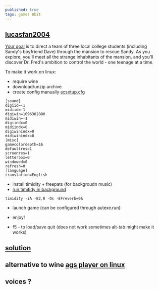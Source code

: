 ```yaml
---
published: true
tags: games 8bit
---
```

## [lucasfan2004](http://www.adventuregamestudio.co.uk/site/games/game/401/)
[Your goal](http://web.archive.org/web/20050629234845/www.lucasfangames.de/games_eng.htm) is to direct a team of three local college students (including Sandy's boyfriend Dave) through the mansion to rescue Sandy. As you explore, you'll meet all the strange inhabitants of the mansion, and you'll discover Dr. Fred's ambition to control the world - one teenage at a time.

To make it work on linux:
- require wine
- download/unzip archive
- create config manually [acsetup.cfg](https://appdb.winehq.org/objectManager.php?sClass=version&iId=9721)
```
[sound]
digiid=-1
midiid=-1
digiwin=1096302880
midiwin=-1
digiindx=0
midiindx=0
digiwinindx=0
midiwinindx=0
[misc]
gamecolordepth=16
defaultres=1
screenres=1
letterbox=0
windowed=0
refresh=0
[language]
translation=English
```

- install timidity + freepats (for backgroudn music)
- [run timitidy in background](https://doc.ubuntu-fr.org/tutoriel/wine_et_midi)
```
timidity -iA -B2,8 -Os -EFreverb=0&
```

- launch game (can be configured through autexe.run)

- enjoy!

- f5 - to load/save quit (does not work sometimes alt-tab might make it works)

## [solution](http://gamesolutions.efzeven.nl/maniac-mansion-deluxe-walkthrough-lucasfan2004/)

## alternative to wine [ags player on linux](https://github.com/adventuregamestudio/ags/blob/master/debian/README.md)

## voices ?
